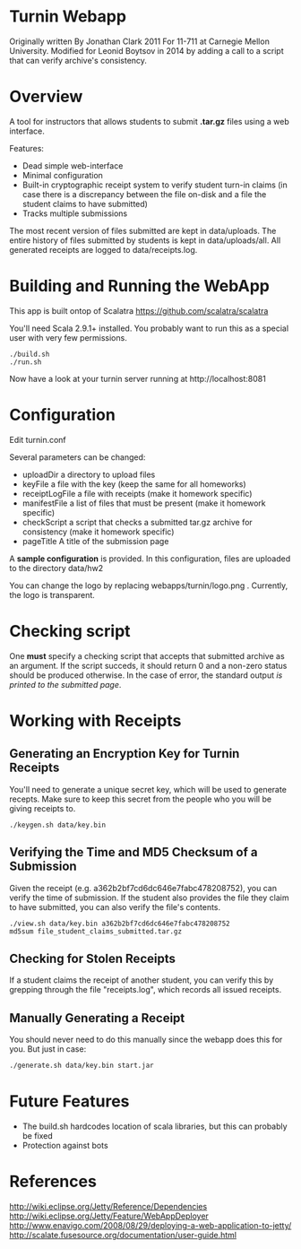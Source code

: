 Turnin Webapp
=============

Originally written By Jonathan Clark 2011
For 11-711 at Carnegie Mellon University. 
Modified for Leonid Boytsov in 2014 by adding
a call to a script that can verify archive's consistency.


Overview
========

A tool for instructors that allows students to submit **.tar.gz** files using a web interface.

Features:

* Dead simple web-interface
* Minimal configuration
* Built-in cryptographic receipt system to verify student turn-in claims (in case there is a discrepancy between the file on-disk and a file the student claims to have submitted)
* Tracks multiple submissions

The most recent version of files submitted are kept in data/uploads. The entire history of files submitted by students is kept in data/uploads/all. All generated receipts are logged to data/receipts.log.


Building and Running the WebApp
===============================

This app is built ontop of Scalatra https://github.com/scalatra/scalatra

You'll need Scala 2.9.1+ installed. You probably want to run this as a special user with very few permissions.

```
./build.sh
./run.sh
```

Now have a look at your turnin server running at http://localhost:8081


Configuration
=============

Edit turnin.conf

Several parameters can be changed:

* uploadDir a directory to upload files
* keyFile a file with the key (keep the same for all homeworks)
* receiptLogFile a file with receipts (make it homework specific)
* manifestFile a list of files that must be present (make it homework specific)
* checkScript a script that checks a submitted tar.gz archive for consistency (make it homework specific)
* pageTitle A title of the submission page

A **sample configuration** is provided. In this configuration, files are uploaded to the directory data/hw2

You can change the logo by replacing webapps/turnin/logo.png . Currently, the logo is transparent.

Checking script
=====================

One **must** specify a checking script that accepts that submitted archive as an argument. If the script succeds, it should return 0 and a non-zero status should be produced otherwise. In the case of error, the standard output *is printed to the submitted page*. 


Working with Receipts
=====================

Generating an Encryption Key for Turnin Receipts
------------------------------------------------

You'll need to generate a unique secret key, which will be used to generate recepts. Make sure to keep this secret from the people who you will be giving receipts to.

```
./keygen.sh data/key.bin
```

Verifying the Time and MD5 Checksum of a Submission
---------------------------------------------------

Given the receipt (e.g. a362b2bf7cd6dc646e7fabc478208752), you can verify the time of submission.
If the student also provides the file they claim to have submitted, you can also verify the file's contents.

```
./view.sh data/key.bin a362b2bf7cd6dc646e7fabc478208752
md5sum file_student_claims_submitted.tar.gz
```

Checking for Stolen Receipts
----------------------------

If a student claims the receipt of another student, you can verify this by grepping through the file "receipts.log",
which records all issued receipts.

Manually Generating a Receipt
-----------------------------

You should never need to do this manually since the webapp does this for you. But just in case:

```bash
./generate.sh data/key.bin start.jar
```

Future Features
===============

* The build.sh hardcodes location of scala libraries, but this can probably be fixed
* Protection against bots


References
==========

http://wiki.eclipse.org/Jetty/Reference/Dependencies
http://wiki.eclipse.org/Jetty/Feature/WebAppDeployer
http://www.enavigo.com/2008/08/29/deploying-a-web-application-to-jetty/
http://scalate.fusesource.org/documentation/user-guide.html
